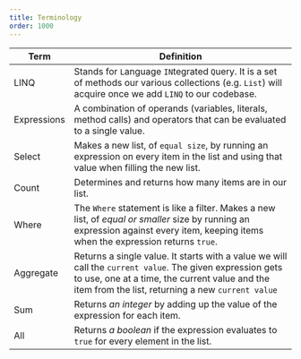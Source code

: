 ```yaml
---
title: Terminology
order: 1000
---
```


| Term        | Definition                                                                                                                                                                                                      |
| ----------- | --------------------------------------------------------------------------------------------------------------------------------------------------------------------------------------------------------------- |
| LINQ        | Stands for `L`anguage `IN`tegrated `Q`uery. It is a set of methods our various collections (e.g. `List`) will acquire once we add `LINQ` to our codebase.                                                       |
| Expressions | A combination of operands (variables, literals, method calls) and operators that can be evaluated to a single value.                                                                                            |
| Select      | Makes a new list, of `equal size`, by running an expression on every item in the list and using that value when filling the new list.                                                                           |
| Count       | Determines and returns how many items are in our list.                                                                                                                                                          |
| Where       | The `Where` statement is like a filter. Makes a new list, of _equal or smaller_ size by running an expression against every item, keeping items when the expression returns `true`.                             |
| Aggregate   | Returns a single value. It starts with a value we will call the `current value`. The given expression gets to use, one at a time, the current value and the item from the list, returning a new `current value` |
| Sum         | Returns _an integer_ by adding up the value of the expression for each item.                                                                                                                                    |
| All         | Returns _a boolean_ if the expression evaluates to `true` for every element in the list.                                                                                                                        |

